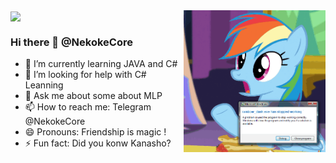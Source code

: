<a href="https://github.com/anuraghazra/github-readme-stats">
  <img align="center" src="https://github-readme-stats.vercel.app/api?username=NekokeCore&show_icons=true" />
</a>
<a href="https://github.com/anuraghazra/convoychat">
  <img align="right" width="45%" src="https://github.com/NekokeCore/NekokeCore/blob/main/rainbow.gif?raw=true" />
</a>
  

  ### Hi there 👋 @NekokeCore
- 🌱 I’m currently learning JAVA and C#
- 🤔 I’m looking for help with C# Leanning
- 💬 Ask me about some about MLP
- 📫 How to reach me: Telegram @NekokeCore
- 😄 Pronouns: Friendship is magic !
- ⚡ Fun fact: Did you konw Kanasho?
